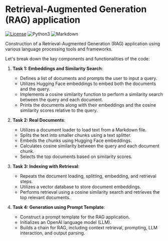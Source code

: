# Retrieval-Augmented Generation (RAG) application

[![License](https://img.shields.io/badge/License-Apache_2.0-blue.svg)](https://opensource.org/licenses/Apache-2.0)
![Python3](https://img.shields.io/badge/python-3670A0?style=for-the-badge&logo=python&logoColor=ffdd54)
![Markdown](https://img.shields.io/badge/markdown-%23000000.svg?style=for-the-badge&logo=markdown&logoColor=white)


Construction of a Retrieval-Augmented Generation (RAG) application using various language processing tools and frameworks.

Let's break down the key components and functionalities of the code:

1. **Task 1: Embeddings and Similarity Search**:
   - Defines a list of documents and prompts the user to input a query.
   - Utilizes Hugging Face embeddings to embed both the documents and the query.
   - Implements a cosine similarity function to perform a similarity search between the query and each document.
   - Prints the documents along with their embeddings and the cosine similarity scores relative to the query.

2. **Task 2: Real Documents**:
   - Utilizes a document loader to load text from a Markdown file.
   - Splits the text into smaller chunks using a text splitter.
   - Embeds the chunks using Hugging Face embeddings.
   - Calculates cosine similarity between the query and each document chunk.
   - Selects the top documents based on similarity scores.

3. **Task 3: Indexing with Retrieval**:
   - Repeats the document loading, splitting, embedding, and retrieval steps.
   - Utilizes a vector database to store document embeddings.
   - Performs retrieval using a cosine similarity search and retrieves the top relevant documents.

4. **Task 4: Generation using Prompt Template**:
   - Construct a prompt template for the RAG application.
   - Initializes an OpenAI language model (LLM).
   - Builds a chain for RAG, including context retrieval, prompting, LLM interaction, and output parsing.
